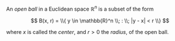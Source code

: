 An *open ball* in a Euclidean space $\mathbb{R}^n$ is a subset of the form

$$
B(x, r) = \\{ y \in \mathbb{R}^n \\; : \\; |y - x| < r \\}
$$

where $x$ is called the *center*, and $r > 0$ the *radius*, of the open ball.
